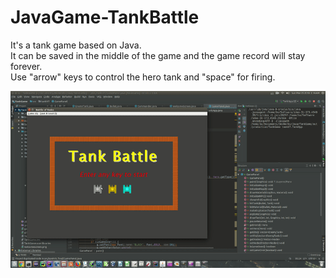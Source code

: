 # JavaGame-TankBattle

It's a tank game based on Java. <br>
It can be saved in the middle of the game and the game record will stay forever.<br>
Use "arrow" keys to control the hero tank and "space" for firing.

  <img src="demo.gif" width="800"/>

